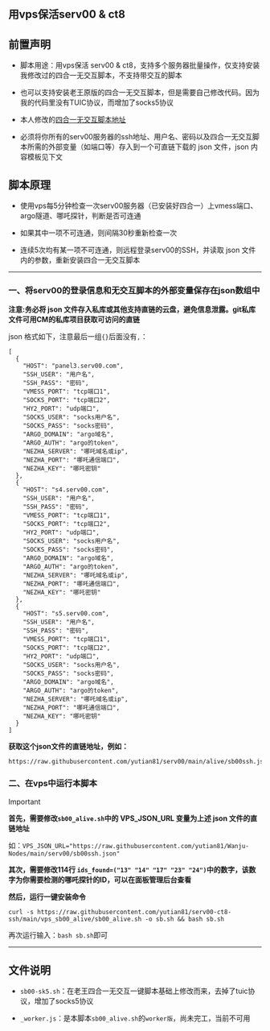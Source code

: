 ## 用vps保活serv00 & ct8

## 前置声明

- 脚本用途：用vps保活 serv00 & ct8，支持多个服务器批量操作，仅支持安装我修改过的四合一无交互脚本，不支持带交互的脚本

- 也可以支持安装老王原版的四合一无交互脚本，但是需要自己修改代码。因为我的代码里没有TUIC协议，而增加了socks5协议

- 本人修改的[四合一无交互脚本地址](https://github.com/yutian81/serv00-ct8-ssh/blob/main/vps_sb00_alive/sb00-sk5.sh)

- 必须将你所有的serv00服务器的ssh地址、用户名、密码以及四合一无交互脚本所需的外部变量（如端口等）存入到一个可直链下载的 json 文件，json 内容模板见下文

## 脚本原理

- 使用vps每5分钟检查一次serv00服务器（已安装好四合一）上vmess端口、argo隧道、哪吒探针，判断是否可连通

- 如果其中一项不可连通，则间隔30秒重新检查一次

- 连续5次均有某一项不可连通，则远程登录serv00的SSH，并读取 json 文件内的参数，重新安装四合一无交互脚本

-----

### 一、将serv00的登录信息和无交互脚本的外部变量保存在json数组中

**注意:务必将 json 文件存入私库或其他支持直链的云盘，避免信息泄露。git私库文件可用CM的私库项目获取可访问的直链**

json 格式如下，注意最后一组`{}`后面没有`,`：

```
[
  { 
    "HOST": "panel3.serv00.com",
    "SSH_USER": "用户名",
    "SSH_PASS": "密码",
    "VMESS_PORT": "tcp端口1",
    "SOCKS_PORT": "tcp端口2",
    "HY2_PORT": "udp端口",
    "SOCKS_USER": "socks用户名",
    "SOCKS_PASS": "socks密码",
    "ARGO_DOMAIN": "argo域名",
    "ARGO_AUTH": "argo的token",
    "NEZHA_SERVER": "哪吒域名或ip",
    "NEZHA_PORT": "哪吒通信端口",
    "NEZHA_KEY": "哪吒密钥"
  },
  { 
    "HOST": "s4.serv00.com",
    "SSH_USER": "用户名",
    "SSH_PASS": "密码",
    "VMESS_PORT": "tcp端口1",
    "SOCKS_PORT": "tcp端口2",
    "HY2_PORT": "udp端口",
    "SOCKS_USER": "socks用户名",
    "SOCKS_PASS": "socks密码",
    "ARGO_DOMAIN": "argo域名",
    "ARGO_AUTH": "argo的token",
    "NEZHA_SERVER": "哪吒域名或ip",
    "NEZHA_PORT": "哪吒通信端口",
    "NEZHA_KEY": "哪吒密钥"
  },
  { 
    "HOST": "s5.serv00.com",
    "SSH_USER": "用户名",
    "SSH_PASS": "密码",
    "VMESS_PORT": "tcp端口1",
    "SOCKS_PORT": "tcp端口2",
    "HY2_PORT": "udp端口",
    "SOCKS_USER": "socks用户名",
    "SOCKS_PASS": "socks密码",
    "ARGO_DOMAIN": "argo域名",
    "ARGO_AUTH": "argo的token",
    "NEZHA_SERVER": "哪吒域名或ip",
    "NEZHA_PORT": "哪吒通信端口",
    "NEZHA_KEY": "哪吒密钥"
  }
]
```

**获取这个json文件的直链地址，例如：**
```
https://raw.githubusercontent.com/yutian81/serv00/main/alive/sb00ssh.json
```


### 二、在vps中运行本脚本

> [!IMPORTANT]  
> **首先，需要修改`sb00_alive.sh`中的 VPS_JSON_URL 变量为上述 json 文件的直链地址**
> 
> 如：`VPS_JSON_URL="https://raw.githubusercontent.com/yutian81/Wanju-Nodes/main/serv00/sb00ssh.json"`
> 
> **其次，需要修改114行 `ids_found=("13" "14" "17" "23" "24")`中的数字，该数字为你需要检测的哪吒探针的ID，可以在面板管理后台查看**
> 

**然后，运行一键安装命令**

```
curl -s https://raw.githubusercontent.com/yutian81/serv00-ct8-ssh/main/vps_sb00_alive/sb00_alive.sh -o sb.sh && bash sb.sh
```
再次运行输入：`bash sb.sh`即可

----

## 文件说明

- `sb00-sk5.sh`：在老王四合一无交互一键脚本基础上修改而来，去掉了tuic协议，增加了socks5协议

- `_worker.js`：是本脚本`sb00_alive.sh`的`worker版`，尚未完工，当前不可用
